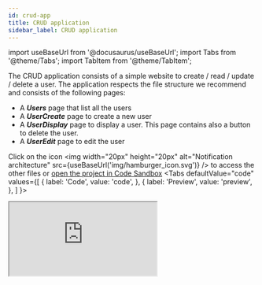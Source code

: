 ```yaml
---
id: crud-app
title: CRUD application
sidebar_label: CRUD application
---
```

import useBaseUrl from '@docusaurus/useBaseUrl';
import Tabs from '@theme/Tabs';
import TabItem from '@theme/TabItem';

The CRUD application consists of a simple website to create / read / update / delete a user.
The application respects the file structure we recommend and consists of the following pages:
- A ***Users*** page that list all the users
- A ***UserCreate*** page to create a new user
- A ***UserDisplay*** page to display a user. This page contains also a button to delete the user.
- A ***UserEdit*** page to edit the user

Click on the icon <img width="20px" height="20px" alt="Notification architecture" src={useBaseUrl('img/hamburger_icon.svg')} /> to access the other files or [open the project in Code Sandbox](https://codesandbox.io/s/onekijs-crud-oixg2?fontsize=14&module=%2Fsrc%2Froutes%2Fusers%2FUsers.js&theme=dark)
<Tabs
  defaultValue="code"
  values={[
    { label: 'Code', value: 'code', },
    { label: 'Preview', value: 'preview', },
  ]
}>
<TabItem value="code">
  <iframe
    src="https://codesandbox.io/embed/onekijs-crud-oixg2?fontsize=14&module=%2Fsrc%2Froutes%2Fusers%2FUsers.js&theme=dark&view=editor"
    style={{width:'100%', height:'650px', border:0, bordeRadius: '4px', overflow:'hidden'}}
    title="onekijs-basic-app"
    allow="geolocation; microphone; camera; midi; vr; accelerometer; gyroscope; payment; ambient-light-sensor; encrypted-media; usb"
    sandbox="allow-modals allow-forms allow-popups allow-scripts allow-same-origin" />
</TabItem>
<TabItem value="preview">
  <iframe
    src="https://codesandbox.io/embed/onekijs-crud-oixg2?fontsize=14&module=%2Fsrc%2Froutes%2Fusers%2FUsers.js&theme=dark&view=preview"
    style={{width:'100%', height:'650px', border:0, bordeRadius: '4px', overflow:'hidden'}}
    title="onekijs-basic-app"
    allow="geolocation; microphone; camera; midi; vr; accelerometer; gyroscope; payment; ambient-light-sensor; encrypted-media; usb"
    sandbox="allow-modals allow-forms allow-popups allow-scripts allow-same-origin" />
</TabItem>
</Tabs>